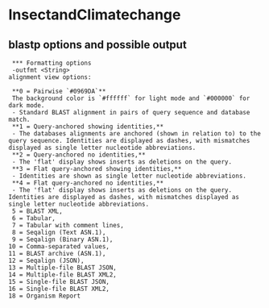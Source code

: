 # InsectandClimatechange

## blastp options and possible output
```
 *** Formatting options
 -outfmt <String>
alignment view options:
```
   
     **0 = Pairwise `#0969DA`**
     The background color is `#ffffff` for light mode and `#000000` for dark mode.
     - Standard BLAST alignment in pairs of query sequence and database match.
     **1 = Query-anchored showing identities,**
     - The databases alignments are anchored (shown in relation to) to the query sequence. Identities are displayed as dashes, with mismatches displayed as single letter nucleotide abbreviations.
     **2 = Query-anchored no identities,**
     - The 'flat' display shows inserts as deletions on the query.
     **3 = Flat query-anchored showing identities,**
     - Identities are shown as single letter nucleotide abbreviations.
     **4 = Flat query-anchored no identities,**
     - The 'flat' display shows inserts as deletions on the query. Identities are displayed as dashes, with mismatches displayed as single letter nucleotide abbreviations.
     5 = BLAST XML,
     6 = Tabular,
     7 = Tabular with comment lines,
     8 = Seqalign (Text ASN.1),
     9 = Seqalign (Binary ASN.1),
    10 = Comma-separated values,
    11 = BLAST archive (ASN.1),
    12 = Seqalign (JSON),
    13 = Multiple-file BLAST JSON,
    14 = Multiple-file BLAST XML2,
    15 = Single-file BLAST JSON,
    16 = Single-file BLAST XML2,
    18 = Organism Report
